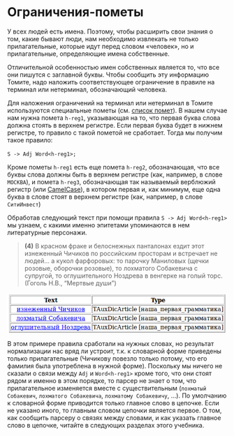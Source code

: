 # Ограничения-пометы

У всех людей есть имена. Поэтому, чтобы расширить свои знания о том, какие бывают люди, нам необходимо извлекать не только прилагательные, которые идут перед словом «человек», но и прилагательные, определяющие имена собственные.

Отличительной особенностью имен собственных является то, что все они пишутся с заглавной буквы. Чтобы сообщить эту информацию Томите, надо наложить соответствующее ограничение в правиле на терминал или нетерминал, обозначающий человека.

Для наложения ограничений на терминал или нетерминал в Томите используются специальные пометы (см. [список помет](../dg/all-labels-list.md)). В нашем случае нам нужна помета `h-reg1`, указывающая на то, что первая буква слова должна стоять в верхнем регистре. Если первая буква будет в нижнем регистре, то правило с такой пометой не сработает. Тогда мы получим такое правило:

`S -> Adj Word<h-reg1>;`

Кроме пометы `h-reg1` есть еще помета `h-reg2`, обозначающая, что все буквы слова должны быть в верхнем регистре (как, например, в слове `МОСКВА`), и помета `h-reg3`, обозначающая так называемый верблюжий регистр (или [CamelCase](http://ru.wikipedia.org/wiki/CamelCase)), в котором первая и, как минимум, еще одна буква в слове стоят в верхнем регистре (как, например, в слове `СитиИнвест`)

Обработав следующий текст при помощи правила `S -> Adj Word<h-reg1>` мы узнаем, с какими именно эпитетами упоминаются в нем литературные персонажи.

> **(4)** В красном фраке и белоснежных панталонах ездит этот изнеженный Чичиков по российским просторам и встречает не людей… а кукол фарфоровых: то парочку Маниловых (щечки розовые, оборочки розовые), то лохматого Собакевича с супругой, то оглушительного Ноздрева в венгерке на голый торс. (Гоголь Н.В., <q>Мертвые души</q>)

![](images/tut2_po1.png)

В этом примере правила сработали на нужных словах, но результат нормализации нас вряд ли устроит, т.к. к словарной форме приведены только прилагательные (Чичикову повезло только потому, что его фамилия была употреблена в нужной форме). Поскольку мы ничего не сказали о связи между `Adj` и `Word<h-reg1>` кроме того, что они стоят рядом и именно в этом порядке, то парсер не знает о том, что прилагательное изменяется вместе с существительным (`лохматый Собакевич`, `лохматого Собакевича`, `лохматому Собакевичу`, ...). По умолчанию к словарной форме приводится только главное слово в цепочке. Если не указано иного, то главным словом цепочки является первое. О том, как сообщить парсеру о связях между словами, и как указать главное слово в цепочке, читайте в следующих разделах этого учебника.

